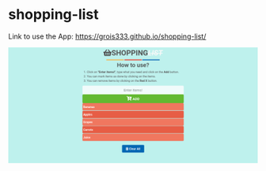 # shopping-list

Link to use the App: https://grois333.github.io/shopping-list/

![Home Page](https://raw.githubusercontent.com/Grois333/shopping-list/master/shoppinglist.png)
